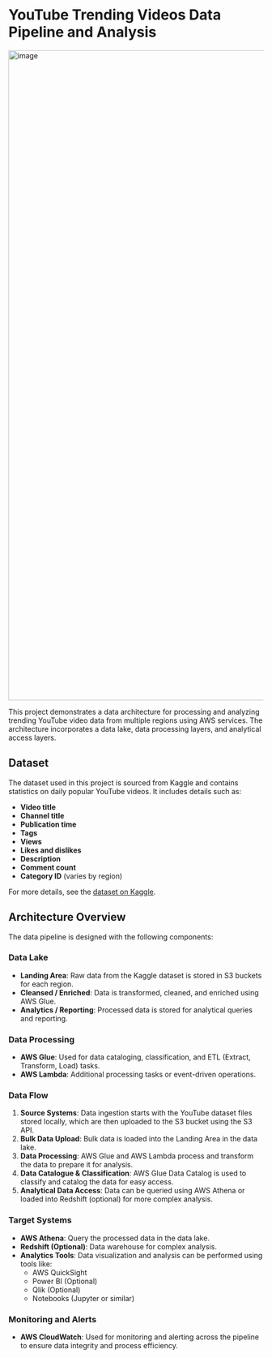 # YouTube Trending Videos Data Pipeline and Analysis

<img width="1282" alt="image" src="https://github.com/user-attachments/assets/6414ec73-0086-4b15-9d83-7adb9d205326">

This project demonstrates a data architecture for processing and analyzing trending YouTube video data from multiple regions using AWS services. The architecture incorporates a data lake, data processing layers, and analytical access layers.

## Dataset

The dataset used in this project is sourced from Kaggle and contains statistics on daily popular YouTube videos. It includes details such as:
- **Video title**
- **Channel title**
- **Publication time**
- **Tags**
- **Views**
- **Likes and dislikes**
- **Description**
- **Comment count**
- **Category ID** (varies by region)

For more details, see the [dataset on Kaggle](https://www.kaggle.com/datasets/datasnaek/youtube-new).

## Architecture Overview

The data pipeline is designed with the following components:

### Data Lake
- **Landing Area**: Raw data from the Kaggle dataset is stored in S3 buckets for each region.
- **Cleansed / Enriched**: Data is transformed, cleaned, and enriched using AWS Glue.
- **Analytics / Reporting**: Processed data is stored for analytical queries and reporting.

### Data Processing
- **AWS Glue**: Used for data cataloging, classification, and ETL (Extract, Transform, Load) tasks.
- **AWS Lambda**: Additional processing tasks or event-driven operations.

### Data Flow
1. **Source Systems**: Data ingestion starts with the YouTube dataset files stored locally, which are then uploaded to the S3 bucket using the S3 API.
2. **Bulk Data Upload**: Bulk data is loaded into the Landing Area in the data lake.
3. **Data Processing**: AWS Glue and AWS Lambda process and transform the data to prepare it for analysis.
4. **Data Catalogue & Classification**: AWS Glue Data Catalog is used to classify and catalog the data for easy access.
5. **Analytical Data Access**: Data can be queried using AWS Athena or loaded into Redshift (optional) for more complex analysis.

### Target Systems
- **AWS Athena**: Query the processed data in the data lake.
- **Redshift (Optional)**: Data warehouse for complex analysis.
- **Analytics Tools**: Data visualization and analysis can be performed using tools like:
  - AWS QuickSight
  - Power BI (Optional)
  - Qlik (Optional)
  - Notebooks (Jupyter or similar)

### Monitoring and Alerts
- **AWS CloudWatch**: Used for monitoring and alerting across the pipeline to ensure data integrity and process efficiency.




